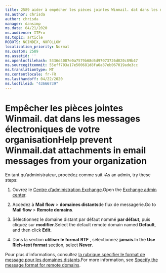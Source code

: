 ```yaml
---
title: 2589 aider à empêcher les pièces jointes Winmail. dat dans les messages électroniques de votre organisation
ms.author: chrisda
author: chrisda
manager: dansimp
ms.date: 04/21/2020
ms.audience: ITPro
ms.topic: article
ROBOTS: NOINDEX, NOFOLLOW
localization_priority: Normal
ms.custom: 2589
ms.assetid: ''
ms.openlocfilehash: 5336d4087e0a7579b68d6d97073726d020c89b47
ms.sourcegitcommit: 55eff703a17e500681d8fa6a87eb067019ade3cc
ms.translationtype: MT
ms.contentlocale: fr-FR
ms.lasthandoff: 04/22/2020
ms.locfileid: "43666739"
---
```

# <a name="help-prevent-winmaildat-attachments-in-email-messages-from-your-organization"></a><span data-ttu-id="003a7-102">Empêcher les pièces jointes Winmail. dat dans les messages électroniques de votre organisation</span><span class="sxs-lookup"><span data-stu-id="003a7-102">Help prevent Winmail.dat attachments in email messages from your organization</span></span>

<span data-ttu-id="003a7-103">En tant qu’administrateur, procédez comme suit :</span><span class="sxs-lookup"><span data-stu-id="003a7-103">As an admin, try these steps:</span></span>

1. <span data-ttu-id="003a7-104">Ouvrez le [Centre d’administration Exchange](https://outlook.office365.com/ecp/).</span><span class="sxs-lookup"><span data-stu-id="003a7-104">Open the [Exchange admin center](https://outlook.office365.com/ecp/).</span></span>

2. <span data-ttu-id="003a7-105">Accédez à **Mail flow** > **domaines distants**de flux de messagerie.</span><span class="sxs-lookup"><span data-stu-id="003a7-105">Go to **Mail flow** > **Remote domains**.</span></span>

3. <span data-ttu-id="003a7-106">Sélectionnez le domaine distant par défaut nommé **par défaut**, puis cliquez sur **modifier**.</span><span class="sxs-lookup"><span data-stu-id="003a7-106">Select the default remote domain named **Default**, and then click **Edit**.</span></span>

4. <span data-ttu-id="003a7-107">Dans la section **utiliser le format RTF** , sélectionnez **jamais**.</span><span class="sxs-lookup"><span data-stu-id="003a7-107">In the **Use Rich-text format** section, select **Never**.</span></span>

<span data-ttu-id="003a7-108">Pour plus d’informations, consultez [la rubrique spécifier le format de message pour les domaines distants](https://docs.microsoft.com/Exchange/mail-flow-best-practices/remote-domains/remote-domains#specifying-message-format).</span><span class="sxs-lookup"><span data-stu-id="003a7-108">For more information, see [Specify the message format for remote domains](https://docs.microsoft.com/Exchange/mail-flow-best-practices/remote-domains/remote-domains#specifying-message-format).</span></span>
